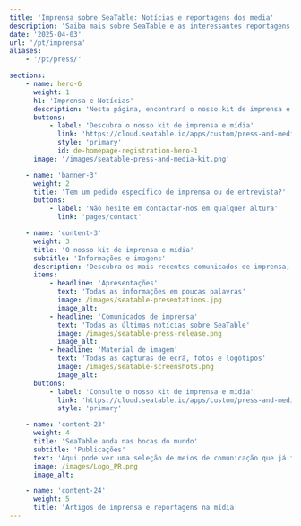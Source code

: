 ```yaml
---
title: 'Imprensa sobre SeaTable: Notícias e reportagens dos media'
description: 'Saiba mais sobre SeaTable e as interessantes reportagens dos media que destacam a nossa plataforma sem código.'
date: '2025-04-03'
url: '/pt/imprensa'
aliases:
    - '/pt/press/'

sections:
    - name: hero-6
      weight: 1
      h1: 'Imprensa e Notícias'
      description: 'Nesta página, encontrará o nosso kit de imprensa e mídia, bem como reportagens interessantes sobre SeaTable. Porque não somos apenas nós que escrevemos sobre SeaTable, mas também numerosos meios de comunicação.<br></br>Também gostaria de escrever sobre nós? Teremos todo o gosto em fornecer-lhe informações.'
      buttons:
          - label: 'Descubra o nosso kit de imprensa e mídia'
            link: 'https://cloud.seatable.io/apps/custom/press-and-media-kit'
            style: 'primary'
            id: de-homepage-registration-hero-1
      image: '/images/seatable-press-and-media-kit.png'

    - name: 'banner-3'
      weight: 2
      title: 'Tem um pedido específico de imprensa ou de entrevista?'
      buttons:
          - label: 'Não hesite em contactar-nos em qualquer altura'
            link: 'pages/contact'

    - name: 'content-3'
      weight: 3
      title: 'O nosso kit de imprensa e mídia'
      subtitle: 'Informações e imagens'
      description: 'Descubra os mais recentes comunicados de imprensa, apresentações claras e material de imagem imediatamente utilizável. Tudo isto está disponível para descarregar no nosso kit de imprensa e mídia.'
      items:
          - headline: 'Apresentações'
            text: 'Todas as informações em poucas palavras'
            image: /images/seatable-presentations.jpg
            image_alt:
          - headline: 'Comunicados de imprensa'
            text: 'Todas as últimas notícias sobre SeaTable'
            image: /images/seatable-press-release.png
            image_alt:
          - headline: 'Material de imagem'
            text: 'Todas as capturas de ecrã, fotos e logótipos'
            image: /images/seatable-screenshots.png
            image_alt:
      buttons:
          - label: 'Consulte o nosso kit de imprensa e mídia'
            link: 'https://cloud.seatable.io/apps/custom/press-and-media-kit'
            style: 'primary'

    - name: 'content-23'
      weight: 4
      title: 'SeaTable anda nas bocas do mundo'
      subtitle: 'Publicações'
      text: 'Aqui pode ver uma seleção de meios de comunicação que já fizeram reportagens sobre SeaTable.'
      image: /images/Logo_PR.png
      image_alt:

    - name: 'content-24'
      weight: 5
      title: 'Artigos de imprensa e reportagens na mídia'
---
```

